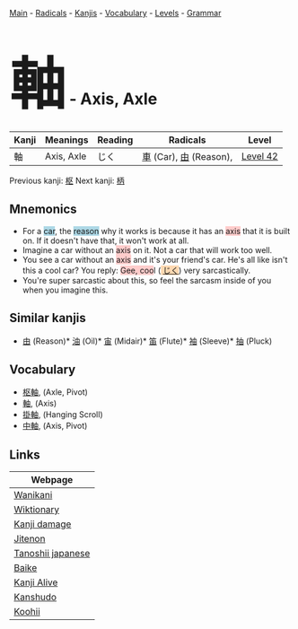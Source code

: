 <style> bigfont {font-size: 100px}</style>
[Main](../README.md) -
[Radicals](../radicals.md) -
[Kanjis](../kanjis.md) -
[Vocabulary](../vocabulary.md) -
[Levels](../levels.md) -
[Grammar](../grammar.md)
# <bigfont> 軸</bigfont> - Axis, Axle 

| Kanji | Meanings | Reading | Radicals | Level |
| --- | --- | --- | --- | --- |
| 軸 | Axis, Axle | じく | [車](../radicals/車.md) (Car), [由](../radicals/由.md) (Reason),  | [Level 42](../levels/wk_level42.md) |

Previous kanji: [枢](枢.md) Next kanji: [柄](柄.md) 

## Mnemonics
 * For a <span style="background-color:#ADD8E6"> car</span>, the <span style="background-color:#ADD8E6"> reason</span> why it works is because it has an <span style="background-color:#ffcccb"> axis</span> that it is built on. If it doesn't have that, it won't work at all.
* Imagine a car without an <span style="background-color:#ffcccb"> axis</span> on it. Not a car that will work too well.
* You see a car without an <span style="background-color:#ffcccb"> axis</span> and it's your friend's car. He's all like isn't this a cool car? You reply: <span style="background-color:#ffcccb"> Gee, coo</span>l (<span style="background-color:#fed8b1"> [じく](https://jisho.org/search/じく)</span>) very sarcastically.
* You're super sarcastic about this, so feel the sarcasm inside of you when you imagine this.


## Similar kanjis
 * [由](由.md) (Reason)* [油](油.md) (Oil)* [宙](宙.md) (Midair)* [笛](笛.md) (Flute)* [袖](袖.md) (Sleeve)* [抽](抽.md) (Pluck)


## Vocabulary
 * [枢軸](../vocabulary/軸.md), (Axle, Pivot)
* [軸](../vocabulary/軸.md), (Axis)
* [掛軸](../vocabulary/軸.md), (Hanging Scroll)
* [中軸](../vocabulary/軸.md), (Axis, Pivot)



## Links 

| Webpage |
| --- |
| [Wanikani          ](https://www.wanikani.com/kanji/軸) |
| [Wiktionary        ](https://en.wiktionary.org/wiki/軸) |
| [Kanji damage      ](http://www.kanjidamage.com/kanji/search?utf8=✓&q=軸) |
| [Jitenon           ](https://jitenon.com/kanji/軸) |
| [Tanoshii japanese ](https://www.tanoshiijapanese.com/dictionary/kanji.cfm?k=軸) |
| [Baike             ](https://baike.baidu.com/item/軸) |
| [Kanji Alive       ](https://app.kanjialive.com/軸) |
| [Kanshudo          ](https://www.kanshudo.com/searchmn?q=軸) |
| [Koohii            ](https://kanji.koohii.com/study/kanji/軸) |

